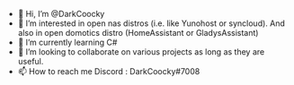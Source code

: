 - 👋 Hi, I’m @DarkCoocky
- 👀 I’m interested in open nas distros (i.e. like Yunohost or syncloud). And also in open domotics distro (HomeAssistant or GladysAssistant)
- 🌱 I’m currently learning C#
- 💞️ I’m looking to collaborate on various projects as long as they are useful. 
- 📫 How to reach me Discord : DarkCoocky#7008

<!---
DarkCoocky/DarkCoocky is a ✨ special ✨ repository because its `README.md` (this file) appears on your GitHub profile.
You can click the Preview link to take a look at your changes.
--->
